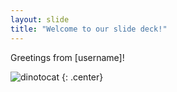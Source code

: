 ```yaml
---
layout: slide
title: "Welcome to our slide deck!"
---
```


Greetings from [username]!

![dinotocat](https://octodex.github.com/images/luchadortocat.png)
{: .center}
